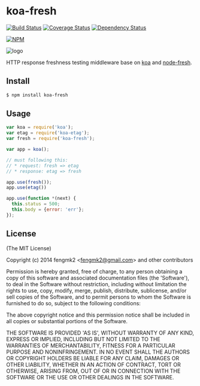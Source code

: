 koa-fresh
=======

[![Build Status](https://secure.travis-ci.org/fengmk2/koa-fresh.png)](http://travis-ci.org/fengmk2/koa-fresh) [![Coverage Status](https://coveralls.io/repos/fengmk2/koa-fresh/badge.png)](https://coveralls.io/r/fengmk2/koa-fresh) [![Dependency Status](https://gemnasium.com/fengmk2/koa-fresh.png)](https://gemnasium.com/fengmk2/koa-fresh)

[![NPM](https://nodei.co/npm/koa-fresh.png?downloads=true&stars=true)](https://nodei.co/npm/koa-fresh/)

![logo](https://raw.github.com/fengmk2/koa-fresh/master/logo.png)

HTTP response freshness testing middleware base on [koa](http://koajs.com) and [node-fresh](https://github.com/visionmedia/node-fresh).

## Install

```bash
$ npm install koa-fresh
```

## Usage

```js
var koa = require('koa');
var etag = require('koa-etag');
var fresh = require('koa-fresh');

var app = koa();

// must following this:
// * request: fresh => etag
// * response: etag => fresh

app.use(fresh());
app.use(etag())

app.use(function *(next) {
  this.status = 500;
  this.body = {error: 'err'};
});
```

## License

(The MIT License)

Copyright (c) 2014 fengmk2 &lt;fengmk2@gmail.com&gt; and other contributors

Permission is hereby granted, free of charge, to any person obtaining
a copy of this software and associated documentation files (the
'Software'), to deal in the Software without restriction, including
without limitation the rights to use, copy, modify, merge, publish,
distribute, sublicense, and/or sell copies of the Software, and to
permit persons to whom the Software is furnished to do so, subject to
the following conditions:

The above copyright notice and this permission notice shall be
included in all copies or substantial portions of the Software.

THE SOFTWARE IS PROVIDED 'AS IS', WITHOUT WARRANTY OF ANY KIND,
EXPRESS OR IMPLIED, INCLUDING BUT NOT LIMITED TO THE WARRANTIES OF
MERCHANTABILITY, FITNESS FOR A PARTICULAR PURPOSE AND NONINFRINGEMENT.
IN NO EVENT SHALL THE AUTHORS OR COPYRIGHT HOLDERS BE LIABLE FOR ANY
CLAIM, DAMAGES OR OTHER LIABILITY, WHETHER IN AN ACTION OF CONTRACT,
TORT OR OTHERWISE, ARISING FROM, OUT OF OR IN CONNECTION WITH THE
SOFTWARE OR THE USE OR OTHER DEALINGS IN THE SOFTWARE.
